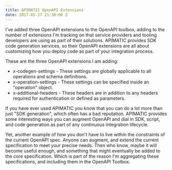 ```yaml
---
title: APIMATIC OpenAPI Extensions
date: 2017-05-27 21:38:00 Z
---
```


I've added three OpenAPI extensions to the OpenAPI toolbox, adding to the number of extensions I'm tracking on that service providers and tooling developers are using as part of their solutions.  APIMATIC provides SDK code generation services, so their OpenAPI extensions are all about customizing how you deploy code as part of your integration process.

These are the three OpenAPI extensions I am adding:

* x-codegen-settings - These settings are globally applicable to all operations and schema definitions.
* x-operation-settings - These settings can be specified inside an &quot;operation&quot; object.
* x-additional-headers - These headers are in addition to any headers required for authentication or defined as parameters.

If you have ever used APIMATIC you know that you can do a lot more than just "SDK generation", which often has a bad reputation. APIMATIC provides some interesting ways you can augment OpenAPI and dial in SDK, script, and code generation as part of any continuous integration lifecycle.

Yet, another example of how you don't have to live within the constraints of the current OpenAPI spec. Anyone can augment, and extend the current specification to meet your precise needs. Then who know, maybe it will become useful enough, and something that might eventually be added to the core specification. Which is part of the reason I'm aggregating these specifications, and including them in the OpenAPI Toolbox.